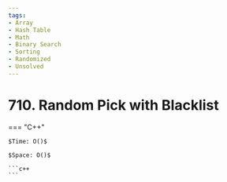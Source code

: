 ```yaml
---
tags:
- Array
- Hash Table
- Math
- Binary Search
- Sorting
- Randomized
- Unsolved
---
```



# 710. Random Pick with Blacklist

=== "C++"

    $Time: O()$

    $Space: O()$

    ```c++
    ```